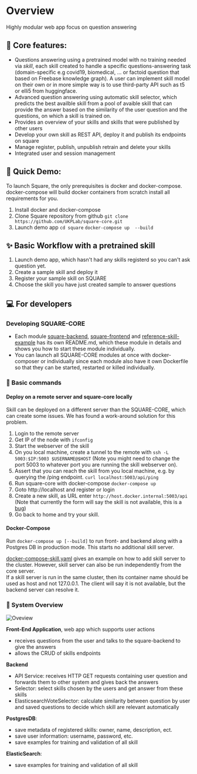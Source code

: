 # Overview
Highly modular web app focus on question answering 

## :rocket: Core features:
- Questions answering using a pretrained model with no training needed via *skill*, each skill created to handle a specific questions-answering task (domain-specific e.g covid19, biomedical, ... or factoid question that based on Freebase knowledge graph). A user can implement skill model on their own or in more simple way is to use third-party API such as t5 or elli5 from huggingface.
- Advanced question answering using automatic skill selector, which predicts the best availble skill from a pool of avaible skill that can provide the answer based on the similarity of the user question and the questions, on which a skill is trained on.
- Provides an overview of your skills and skills that were published by other users
- Develop your own skill as REST API, deploy it and publish its endpoints on square 
- Manage register, publish, unpublish retrain and delete your skills
- Integrated user and session management 

##  :rainbow: Quick Demo: 
To launch Square, the only prerequisites is docker and docker-compose. docker-compose will build docker containers from scratch install all requirements for you.
1. Install docker and docker-compose
2. Clone Square repository from github
`git clone https://github.com/UKPLab/square-core.git`
3. Launch demo app
`cd square`
`docker-compose up  --build`

## :sparkles: Basic Workflow with a pretrained skill 
1. Launch demo app, which hasn't had any skills registerd so you can't ask question yet.
2. Create a sample skill and deploy it
3. Register your sample skill on SQUARE 
4. Choose the skill you have just created sample to answer questions 

## :computer: For developers
### Developing SQUARE-CORE
- Each module [square-backend](https://github.com/UKPLab/square-core/tree/master/square-backend), [square-frontend](https://github.com/UKPLab/square-core/tree/master/square-frontend) and [reference-skill-example](https://github.com/UKPLab/square-core/tree/master/reference-skill-example) has its own README.md, which these module in details and shows you how to start these module individually.
- You can launch all SQUARE-CORE modules at once with docker-composer or individually since each module also have it own Dockerfile so that they can be started, restarted or killed individually. 

### :triangular_flag_on_post: Basic commands

#### Deploy on a remote server and square-core locally
Skill can be deployed on a different server than the SQUARE-CORE, which can create some issues. We has found a work-around solution for this problem.
1. Login to the remote server
2. Get IP of the node with `ifconfig`
3. Start the webserver of the skill
4. On you local machine, create a tunnel to the remote with `ssh -L 5003:$IP:5003 $USERNAME@$HOST` (Note you might need to change the port 5003 to whatever port you are running the skill webserver on).
5. Assert that you can reach the skill from you local machine, e.g. by querying the /ping endpoint. `curl localhost:5003/api/ping`
6. Run square-core with docker-compose
   `docker-compose up`
7. Goto http://localhost and register or login
8. Create a new skill, as URL enter `http://host.docker.internal:5003/api` (Note that currently the form will say the skill is not available, this is a [bug](https://github.com/UKPLab/square-core/issues/8))
9. Go back to home and try your skill.

#### Docker-Compose
Run `docker-compose up [--build]` to run front- and backend along with a Postgres DB in production mode.
This starts no additional skill server.

[docker-compose-skill.yaml](docker-compose-skill.yaml) gives an example on how to add skill server to the cluster.
However, skill server can also be run independently from the core server.  
If a skill server is run in the same cluster, then its container name should be used as host and not 127.0.0.1.
The client will say it is not available, but the backend server can resolve it. 


### :pencil: System Overview
![Oveview](https://github.com/UKPLab/square-core/blob/master/doc/system.jpg)

__Front-End Application__, web app which supports user actions
- receives questions from the user and talks to the square-backend to give the answers
- allows the CRUD of skills endpoints

__Backend__
- API Service: receives HTTP GET requests containing user question and forwards them to other system and gives back the answers
- Selector: select skills chosen by the users and get answer from these skills
- ElasticsearchVoteSelector: calculate similarity between question by user and saved questions to decide which skill are relevant automatically

__PostgresDB__: 
- save metadata of registered skills: owner, name, description, ect.
- save user information: username, password, etc.
- save examples for training and validation of all skill 

__ElasticSearch__: 
- save examples for training and validation of all skill 

